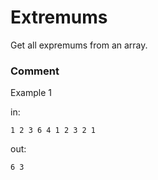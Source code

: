 <!-- ENGLISH -->
# Extremums

Get all expremums from an array.

### Comment


Example 1

in:
```
1 2 3 6 4 1 2 3 2 1
```
out:
```
6 3
```